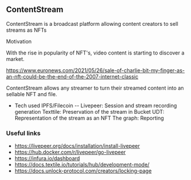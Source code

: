 ContentStream
---

ContentStream is a broadcast platform allowing content creators to sell streams as NFTs

Motivation

With the rise in popularity of NFT's, video content is starting to discover a market.

https://www.euronews.com/2021/05/26/sale-of-charlie-bit-my-finger-as-an-nft-could-be-the-end-of-the-2007-internet-classic

ContentStream allows any streamer to turn their streamed content into an sellable NFT and file.

* Tech used
IPFS/Filecoin -- 
Livepeer: Session and stream recording generation
Texttile: Preservation of the stream in Bucket
UDT: Representation of the stream as an NFT
The graph: Reporting

### Useful links
* https://livepeer.org/docs/installation/install-livepeer
* https://hub.docker.com/r/livepeer/go-livepeer
* https://infura.io/dashboard
* https://docs.textile.io/tutorials/hub/development-mode/
* https://docs.unlock-protocol.com/creators/locking-page 

<!--
https://www.notion.so/Prizes-Web3-Weekend-1a3ea67b314d4c23bf8741daf8b1b69e
